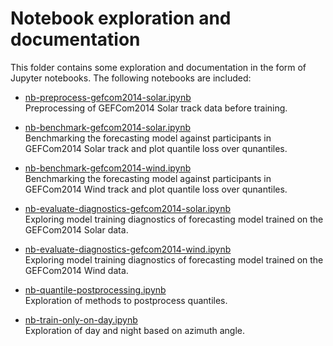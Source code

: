 # Notebook exploration and documentation
This folder contains some exploration and documentation in the form of Jupyter notebooks. The following notebooks are included: 

* [nb-preprocess-gefcom2014-solar.ipynb](https://github.com/greenlytics/site_forecast/blob/gefcom2014/notebooks/nb-preprocess-gefcom2014-solar.ipynb)
<br/> Preprocessing of GEFCom2014 Solar track data before training.

* [nb-benchmark-gefcom2014-solar.ipynb](https://github.com/greenlytics/gbdt-forecast/blob/master/notebooks/nb-benchmark-gefcom2014-solar.ipynb)
<br/> Benchmarking the forecasting model against participants in GEFCom2014 Solar track and plot quantile loss over qunantiles. 

* [nb-benchmark-gefcom2014-wind.ipynb](https://github.com/greenlytics/gbdt-forecast/blob/master/notebooks/nb-benchmark-gefcom2014-wind.ipynb)
<br/> Benchmarking the forecasting model against participants in GEFCom2014 Wind track and plot quantile loss over qunantiles. 

* [nb-evaluate-diagnostics-gefcom2014-solar.ipynb](https://github.com/greenlytics/site_forecast/blob/gefcom2014/notebooks/nb-evaluate-diagnostics-gefcom2014-solar.ipynb)
<br/> Exploring model training diagnostics of forecasting model trained on the GEFCom2014 Solar data.

* [nb-evaluate-diagnostics-gefcom2014-wind.ipynb](https://github.com/greenlytics/site_forecast/blob/gefcom2014/notebooks/nb-evaluate-diagnostics-gefcom2014-wind.ipynb)
<br/> Exploring model training diagnostics of forecasting model trained on the GEFCom2014 Wind data.

* [nb-quantile-postprocessing.ipynb](https://github.com/greenlytics/site_forecast/blob/gefcom2014/notebooks/nb-quantile-postprocessing.ipynb)
<br/> Exploration of methods to postprocess quantiles. 

* [nb-train-only-on-day.ipynb](https://github.com/greenlytics/site_forecast/blob/gefcom2014/notebooks/nb-train-only-on-day.ipynb)
<br/> Exploration of day and night based on azimuth angle. 